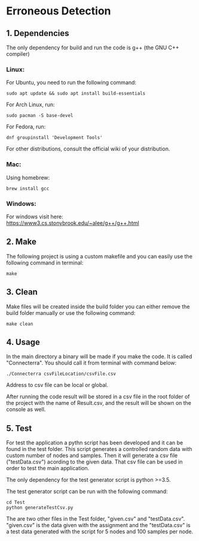 # Erroneous Detection

## 1. Dependencies
The only dependency for build and run the code is g++ (the GNU C++ compiler) 

### Linux:

For Ubuntu, you need to run the following command:
``` 
sudo apt update && sudo apt install build-essentials
```
For Arch Linux, run:
```
sudo pacman -S base-devel
```
For Fedora, run:
```
dnf groupinstall 'Development Tools'
```
For other distributions, consult the official wiki of your distribution.

### Mac:
Using homebrew:
```
brew install gcc
```

### Windows:
For windows visit here: https://www3.cs.stonybrook.edu/~alee/g++/g++.html
    
## 2. Make
The following project is using a custom makefile and you can easily use the following command in terminal:
```
make
```
## 3. Clean
Make files will be created inside the build folder you can either remove the build folder manually or use the following command:
```
make clean
```

## 4. Usage
In the main directory a binary will be made if you make the code. It is called "Connecterra". You should call it from terminal with command below:
```
./Connecterra csvFileLocation/csvFile.csv
```
Address to csv file can be local or global.

After running the code result will be stored in a csv file in the root folder of the project with the name of Result.csv, and the result will be shown on the console as well.

## 5. Test
For test the application a pythn script has been developed and it can be found in the test folder. This script generates a controlled random data with custom number of nodes and samples. Then it will generate a csv file ("testData.csv") acording to the given data. That csv file can be used in order to test the main application.

The only dependency for the test generator script is python >=3.5.

The test generator script can be run with the following command:
```
cd Test
python generateTestCsv.py
```

The are two other files in the Test folder, "given.csv" and "testData.csv". "given.csv" is the data given with the assignment and the "testData.csv" is a test data generated with the script for 5 nodes and 100 samples per node.
